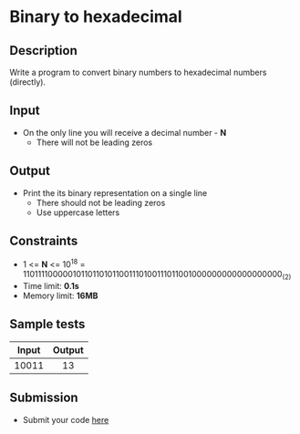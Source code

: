 # Binary to hexadecimal

## Description
Write a program to convert binary numbers to hexadecimal numbers (directly).

## Input
- On the only line you will receive a decimal number - **N**
  - There will not be leading zeros

## Output
- Print the its binary representation on a single line
  - There should not be leading zeros
  - Use uppercase letters

## Constraints
- 1 <= **N** <= 10<sup>18</sup> = 110111100000101101101011001110100111011001000000000000000000<sub>(2)</sub>
- Time limit: **0.1s**
- Memory limit: **16MB**

## Sample tests

| Input | Output |
|:-----:|:------:|
| 10011 | 13     |

## Submission
- Submit your code [here](http://bgcoder.com/Contests/Compete/Index/318#5)
